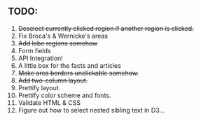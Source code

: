 TODO:
---------

1. ~~Deselect currently clicked region if another region is clicked.~~
2. Fix Broca's & Wernicke's areas
3. ~~Add lobe regions somehow~~
4. Form fields
5. API Integration!
6. A little box for the facts and articles
7. ~~Make area borders unclickable somehow.~~
8. ~~Add two-column layout.~~
9. Prettify layout.
10. Prettify color scheme and fonts.
11. Validate HTML & CSS
12. Figure out how to select nested sibling text in D3...
